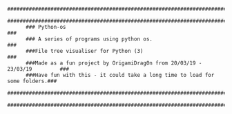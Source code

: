           ##############################################################################
          ##############################################################################
          ### Python-os                                                              ###
          ### A series of programs using python os.                                  ###
          ###File tree visualiser for Python (3)                                     ###
          ###Made as a fun project by OrigamiDrag0n from 20/03/19 - 23/03/19         ###
          ###Have fun with this - it could take a long time to load for some folders.###
          ##############################################################################
          ##############################################################################
